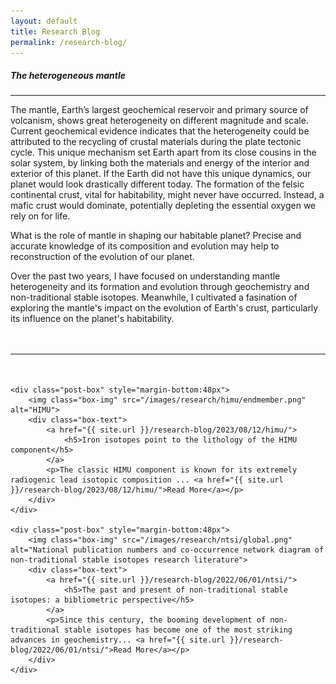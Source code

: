 ```yaml
---
layout: default
title: Research Blog
permalink: /research-blog/
---
```


<div class="page-content wc-container">
	<h5>The heterogeneous mantle</h5>  
	<hr>
	<p id="DropCap">The mantle, Earth’s largest geochemical reservoir and primary source of volcanism, shows great heterogeneity on different magnitude and scale. Current geochemical evidence indicates that the heterogeneity could be attributed to the recycling of crustal materials during the plate tectonic cycle. This unique mechanism set Earth apart from its close cousins in the solar system, by linking both the materials and energy of the interior and exterior of this planet. If the Earth did not have this unique dynamics, our planet would look drastically different today. The formation of the felsic continental crust, vital for habitability, might never have occurred. Instead, a mafic crust would dominate, potentially depleting the essential oxygen we rely on for life.
	</p>
	<p>
	What is the role of mantle in shaping our habitable planet? Precise and accurate knowledge of its composition and evolution may help to reconstruction of the evolution of our planet. 
	</p>
	<p style="margin-bottom:48px">
    Over the past two years, I have focused on understanding mantle heterogeneity and its formation and evolution through geochemistry and non-traditional stable isotopes. Meanwhile, I cultivated a fasination of exploring the mantle's impact on the evolution of Earth's crust, particularly its influence on the planet's habitability.
	</p>
	<hr style="margin-bottom:48px">




	<div class="post-box" style="margin-bottom:48px">
		<img class="box-img" src="/images/research/himu/endmember.png" alt="HIMU">
		<div class="box-text">
			<a href="{{ site.url }}/research-blog/2023/08/12/himu/">
				<h5>Iron isotopes point to the lithology of the HIMU component</h5>
			</a>
			<p>The classic HIMU component is known for its extremely radiogenic lead isotopic composition ... <a href="{{ site.url }}/research-blog/2023/08/12/himu/">Read More</a></p>
		</div>
	</div>
	
	<div class="post-box" style="margin-bottom:48px">
		<img class="box-img" src="/images/research/ntsi/global.png" alt="National publication numbers and co-occurrence network diagram of non-traditional stable isotopes research literature">
		<div class="box-text">
			<a href="{{ site.url }}/research-blog/2022/06/01/ntsi/">
				<h5>The past and present of non-traditional stable isotopes: a bibliometric perspective</h5>
			</a>
			<p>Since this century, the booming development of non-traditional stable isotopes has become one of the most striking advances in geochemistry... <a href="{{ site.url }}/research-blog/2022/06/01/ntsi/">Read More</a></p>
		</div>
	</div>

</div>
